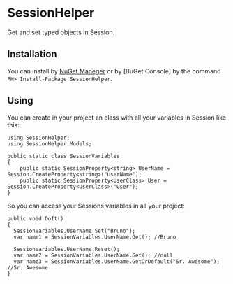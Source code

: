# SessionHelper
Get and set typed objects in Session.

## Installation

You can install by [NuGet Maneger](https://www.nuget.org/packages/SessionHelper/) or by [BuGet Console] by the command `PM> Install-Package SessionHelper`.

## Using

You can create in your project an class with all your variables in Session like this:

```
using SessionHelper;
using SessionHelper.Models;

public static class SessionVariables
{
    public static SessionProperty<string> UserName = Session.CreateProperty<string>("UserName");
    public static SessionProperty<UserClass> User = Session.CreateProperty<UserClass>("User");
}
```

So you can access your Sessions variables in all your project:

```
public void DoIt() 
{
  SessionVariables.UserName.Set("Bruno");
  var name1 = SessionVariables.UserName.Get(); //Bruno
  
  SessionVariables.UserName.Reset();
  var name2 = SessionVariables.UserName.Get(); //null
  var name3 = SessionVariables.UserName.GetOrDefault("Sr. Awesome"); //Sr. Awesome
}
```
